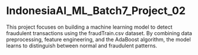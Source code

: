 # IndonesiaAI_ML_Batch7_Project_02
This project focuses on building a machine learning model to detect fraudulent transactions using the fraudTrain.csv dataset. By combining data preprocessing, feature engineering, and the AdaBoost algorithm, the model learns to distinguish between normal and fraudulent patterns.
